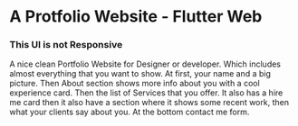 # A Protfolio Website - Flutter Web


### This UI is not Responsive

A nice clean Portfolio Website for Designer or developer. Which includes almost everything that you want to show. At first, your name and a big picture. Then About section shows more info about you with a cool experience card. Then the list of Services that you offer. It also has a hire me card then it also have a section where it shows some recent work, then what your clients say about you. At the bottom contact me form.


